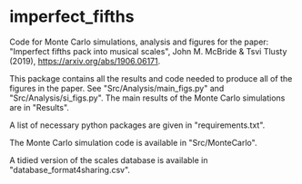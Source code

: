 # imperfect_fifths
Code for Monte Carlo simulations, analysis and figures for the paper:
"Imperfect fifths pack into musical scales", John M. McBride & Tsvi Tlusty (2019),
https://arxiv.org/abs/1906.06171.

This package contains all the results and code needed to produce all of the
figures in the paper. See "Src/Analysis/main_figs.py" and "Src/Analysis/si_figs.py".
The main results of the Monte Carlo simulations are in "Results".

A list of necessary python packages are given in "requirements.txt".

The Monte Carlo simulation code is available in "Src/MonteCarlo".


A tidied version of the scales database is available in "database_format4sharing.csv".

